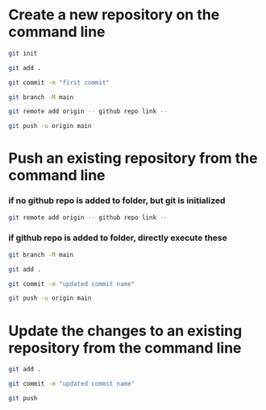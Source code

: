 # Create a new repository on the command line

```bash
git init
```

```bash
git add .
```

```bash
git commit -m "first commit"
```

```bash
git branch -M main
```

```bash
git remote add origin -- github repo link --
```

```bash
git push -u origin main
```

# Push an existing repository from the command line

### if no github repo is added to folder, but git is initialized

```bash
git remote add origin -- github repo link --
```

### if github repo is added to folder, directly execute these

```bash
git branch -M main
```

```bash
git add .
```

```bash
git commit -m "updated commit name"
```

```bash
git push -u origin main
```

# Update the changes to an existing repository from the command line

```bash
git add .
```

```bash
git commit -m "updated commit name"
```

```bash
git push
```
